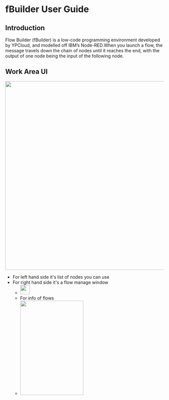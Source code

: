 # fBuilder User Guide

## Introduction
Flow Builder (fBuilder) is a low-code programming environment developed by YPCloud, and modelled off IBM’s Node-RED.When you launch a flow, the message travels down the chain of nodes until it reaches the end, with the output of one node being the input of the following node.

## Work Area UI
<img src="https://i.imgur.com/V8hyXg5.png" width=1200 height=600>

* For left hand side it's list of nodes you can use
* For right hand side it's a flow manage window 
  * <img src="https://i.imgur.com/yf4T3Be.png" width=30 height=30>  
  * For info of flows
  *  <img src="https://i.imgur.com/UHPdPPh.png" width=200 height=300>
  
